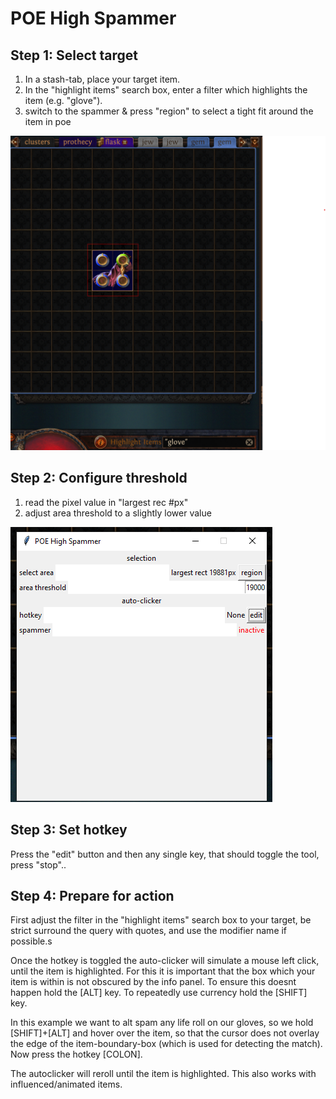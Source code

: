 # POE High Spammer

## Step 1: Select target

1. In a stash-tab, place your target item.
2. In the "highlight items" search box, enter a filter which highlights the item (e.g. "glove").
3. switch to the spammer & press "region" to select a tight fit around the item in poe

![Select target area](img/select-target.png)

## Step 2: Configure threshold

1. read the pixel value in "largest rec #px"
2. adjust area threshold to a slightly lower value

![Configure area threshold](img/configure-threshold.png)

## Step 3: Set hotkey

Press the "edit" button and then any single key, that should toggle the tool, press "stop"..

## Step 4: Prepare for action

First adjust the filter in the "highlight items" search box to your target, be strict surround the query with quotes, and use the modifier name if possible.s

Once the hotkey is toggled the auto-clicker will simulate a mouse left click, until the item is highlighted.
For this it is important that the box which your item is within is not obscured by the info panel.
To ensure this doesnt happen hold the [ALT] key.
To repeatedly use currency hold the [SHIFT] key.

In this example we want to alt spam any life roll on our gloves, so we hold [SHIFT]+[ALT] and hover over the item, so that the cursor does not overlay the edge of the item-boundary-box (which is used for detecting the match).
Now press the hotkey [COLON].

The autoclicker will reroll until the item is highlighted. This also works with influenced/animated items.
